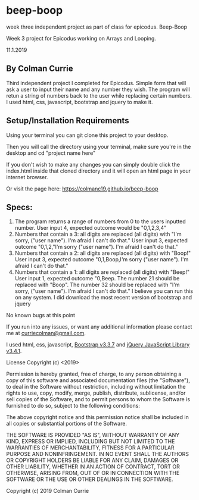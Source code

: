 # beep-boop
week three independent project as part of class for epicodus.
Beep-Boop


Week 3 project for Epicodus working on Arrays and Looping.

11.1.2019

## By Colman Currie

Third independent project I completed for Epicodus.
Simple form that will ask a user to input their name and any number they wish. The program will retun a string of numbers back to the user while replacing certain numbers. I used html, css, javascript, bootstrap and jquery to make it.

## Setup/Installation Requirements

Using your terminal you can git clone this project to your desktop.

Then you will call the directory using your terminal, make sure you're in the desktop and cd "project name here"

If you don't wish to make any changes you can simply double click the index.html inside that cloned directory and it will open an html page in your internet browser.

Or visit the page here: https://colmanc19.github.io/beep-boop

## Specs:

1. The program returns a range of numbers from 0 to the users inputted number. User input 4, expected outcome would be "0,1,2,3,4"
2. Numbers that contain a 3: all digits are replaced (all digits) with "I'm sorry, ("user name"). I'm afraid I can't do that."
  User input 3, expected outcome "0,1,2,"I'm sorry ("user name"). I'm afraid I can't do that."
3. Numbers that contain a 2: all digits are replaced (all digits) with "Boop!"
  User input 3, expected outcome "0,1,Boop,I'm sorry ("user name"). I'm afraid I can't do that."
4. Numbers that contain a 1: all digits are replaced (all digits) with "Beep!"
User input 1, expected outcome "0,Beep.
The number 21 should be replaced with "Boop".
The number 32 should be replaced with "I'm sorry, ("user name"). I'm afraid I can't do that."
I believe you can run this on any system. I did download the most recent version of bootstrap and jquery

No known bugs at this point

If you run into any issues, or want any additional information please contact me at curriecolman@gmail.com.

I used html, css, javascript, [Bootstrap v3.3.7](http://getbootstrap.com) and [jQuery JavaScript Library v3.4.1](https://jquery.com/).

License
Copyright (c) <2019>

Permission is hereby granted, free of charge, to any person obtaining a copy of this software and associated documentation files (the "Software"), to deal in the Software without restriction, including without limitation the rights to use, copy, modify, merge, publish, distribute, sublicense, and/or sell copies of the Software, and to permit persons to whom the Software is furnished to do so, subject to the following conditions:

The above copyright notice and this permission notice shall be included in all copies or substantial portions of the Software.

THE SOFTWARE IS PROVIDED "AS IS", WITHOUT WARRANTY OF ANY KIND, EXPRESS OR IMPLIED, INCLUDING BUT NOT LIMITED TO THE WARRANTIES OF MERCHANTABILITY, FITNESS FOR A PARTICULAR PURPOSE AND NONINFRINGEMENT. IN NO EVENT SHALL THE AUTHORS OR COPYRIGHT HOLDERS BE LIABLE FOR ANY CLAIM, DAMAGES OR OTHER LIABILITY, WHETHER IN AN ACTION OF CONTRACT, TORT OR OTHERWISE, ARISING FROM, OUT OF OR IN CONNECTION WITH THE SOFTWARE OR THE USE OR OTHER DEALINGS IN THE SOFTWARE.

Copyright (c) 2019 Colman Currie
